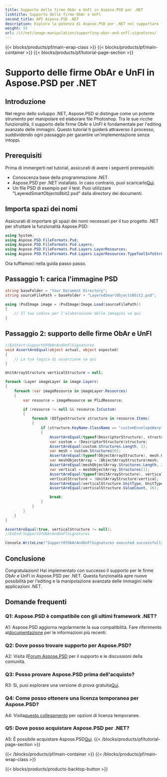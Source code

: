 ```yaml
---
title: Supporto delle firme ObAr e UnFl in Aspose.PSD per .NET
linktitle: Supporto delle firme ObAr e UnFl
second_title: API Aspose.PSD .NET
description: Esplora la potenza di Aspose.PSD per .NET nel supportare le firme ObAr e UnFl. Segui la nostra guida passo passo per un'integrazione perfetta.
weight: 15
url: /it/net/image-manipulation/supporting-obar-and-unfl-signatures/
---
```


{{< blocks/products/pf/main-wrap-class >}}
{{< blocks/products/pf/main-container >}}
{{< blocks/products/pf/tutorial-page-section >}}

# Supporto delle firme ObAr e UnFl in Aspose.PSD per .NET

## Introduzione

Nel regno dello sviluppo .NET, Aspose.PSD si distingue come un potente strumento per manipolare ed elaborare file Photoshop. Tra le sue ricche funzionalità, il supporto delle firme ObAr e UnFl è fondamentale per l'editing avanzato delle immagini. Questo tutorial ti guiderà attraverso il processo, suddividendo ogni passaggio per garantire un'implementazione senza intoppi.

## Prerequisiti

Prima di immergerti nel tutorial, assicurati di avere i seguenti prerequisiti:

- Conoscenza base della programmazione .NET.
-  Aspose.PSD per .NET installato. In caso contrario, puoi scaricarlo[Qui](https://releases.aspose.com/psd/net/).
- Un file PSD di esempio per il test. Puoi utilizzare "LayeredSmartObjects8bit2.psd" dalla directory dei documenti.

## Importa spazi dei nomi

Assicurati di importare gli spazi dei nomi necessari per il tuo progetto .NET per sfruttare la funzionalità Aspose.PSD:

```csharp
using System;
using Aspose.PSD.FileFormats.Psd;
using Aspose.PSD.FileFormats.Psd.Layers;
using Aspose.PSD.FileFormats.Psd.Layers.LayerResources;
using Aspose.PSD.FileFormats.Psd.Layers.LayerResources.TypeToolInfoStructures;
```

Ora tuffiamoci nella guida passo passo.

## Passaggio 1: carica l'immagine PSD

```csharp
string baseFolder = "Your Document Directory";
string sourceFilePath = baseFolder + "LayeredSmartObjects8bit2.psd";

using (PsdImage image = (PsdImage)Image.Load(sourceFilePath))
{
    // Il tuo codice per l'elaborazione delle immagini va qui
}
```

## Passaggio 2: supporto delle firme ObAr e UnFl

```csharp
//ExStart:SupportOfObArAndUnFlSignatures
void AssertAreEqual(object actual, object expected)
{
    // La tua logica di asserzione va qui
}

UnitArrayStructure verticalStructure = null;

foreach (Layer imageLayer in image.Layers)
{
    foreach (var imageResource in imageLayer.Resources)
    {
        var resource = imageResource as PlLdResource;

        if (resource != null && resource.IsCustom)
        {
            foreach (OSTypeStructure structure in resource.Items)
            {
                if (structure.KeyName.ClassName == "customEnvelopeWarp")
                {
                    AssertAreEqual(typeof(DescriptorStructure), structure.GetType());
                    var custom = (DescriptorStructure)structure;
                    AssertAreEqual(custom.Structures.Length, 1);
                    var mesh = custom.Structures[0];
                    AssertAreEqual(typeof(ObjectArrayStructure), mesh.GetType());
                    var meshObjectArray = (ObjectArrayStructure)mesh;
                    AssertAreEqual(meshObjectArray.Structures.Length, 2);
                    var vertical = meshObjectArray.Structures[1];
                    AssertAreEqual(typeof(UnitArrayStructure), vertical.GetType());
                    verticalStructure = (UnitArrayStructure)vertical;
                    AssertAreEqual(verticalStructure.UnitType, UnitTypes.Pixels);
                    AssertAreEqual(verticalStructure.ValueCount, 16);

                    break;
                }
            }
        }
    }
}

AssertAreEqual(true, verticalStructure != null);
//ExEnd:SupportOfObArAndUnFlSignatures

Console.WriteLine("SupportOfObArAndUnFlSignatures executed successfully");
```

## Conclusione

Congratulazioni! Hai implementato con successo il supporto per le firme ObAr e UnFl in Aspose.PSD per .NET. Questa funzionalità apre nuove possibilità per l'editing e la manipolazione avanzata delle immagini nelle applicazioni .NET.

## Domande frequenti

### Q1: Aspose.PSD è compatibile con gli ultimi framework .NET?

 A1: Aspose.PSD aggiorna regolarmente la sua compatibilità. Fare riferimento al[documentazione](https://reference.aspose.com/psd/net/) per le informazioni più recenti.

### Q2: Dove posso trovare supporto per Aspose.PSD?

 A2: Visita il[Forum Aspose.PSD](https://forum.aspose.com/c/psd/34) per il supporto e le discussioni della comunità.

### Q3: Posso provare Aspose.PSD prima dell'acquisto?

 R3: Sì, puoi esplorare una versione di prova gratuita[Qui](https://releases.aspose.com/).

### Q4: Come posso ottenere una licenza temporanea per Aspose.PSD?

 A4: Visita[questo collegamento](https://purchase.aspose.com/temporary-license/) per opzioni di licenza temporanee.

### Q5: Dove posso acquistare Aspose.PSD per .NET?

 A5: È possibile acquistare Aspose.PSD[Qui](https://purchase.aspose.com/buy).
{{< /blocks/products/pf/tutorial-page-section >}}

{{< /blocks/products/pf/main-container >}}
{{< /blocks/products/pf/main-wrap-class >}}

{{< blocks/products/products-backtop-button >}}

